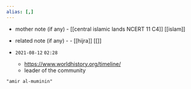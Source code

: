 ```yaml
---
alias: [,]
---
```

- mother note (if any)
		- [[central islamic lands NCERT 11 C4]] [[islam]]
- related note (if any) -
		- [[hijra]] [[]]


- `2021-08-12`  `02:28`
	- https://www.worldhistory.org/timeline/
	- leader of the community

```query
"amir al-muminin"
```
